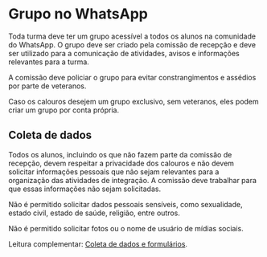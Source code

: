 # Grupo no WhatsApp

Toda turma deve ter um grupo acessível a todos os alunos na comunidade do WhatsApp. O grupo deve ser criado pela comissão de recepção e deve ser utilizado para a comunicação de atividades, avisos e informações relevantes para a turma.

A comissão deve policiar o grupo para evitar constrangimentos e assédios por parte de veteranos.

Caso os calouros desejem um grupo exclusivo, sem veteranos, eles podem criar um grupo por conta própria.

## Coleta de dados

Todos os alunos, incluindo os que não fazem parte da comissão de recepção, devem respeitar a privacidade dos calouros e não devem solicitar informações pessoais que não sejam relevantes para a organização das atividades de integração. A comissão deve trabalhar para que essas informações não sejam solicitadas.

Não é permitido solicitar dados pessoais sensíveis, como sexualidade, estado civil, estado de saúde, religião, entre outros.

Não é permitido solicitar fotos ou o nome de usuário de mídias sociais.

Leitura complementar: [Coleta de dados e formulários](../../Centro%20Acadêmico/Para%20diretores/Coleta%20de%20dados%20e%20formulários.md).
